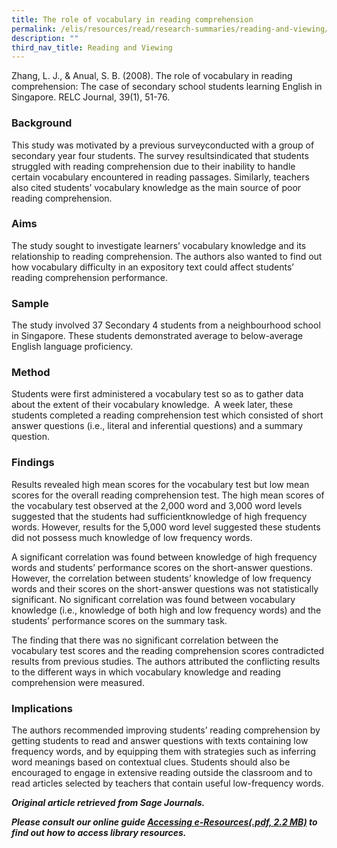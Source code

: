```yaml
---
title: The role of vocabulary in reading comprehension
permalink: /elis/resources/read/research-summaries/reading-and-viewing/role-of-vocabulary-reading-comprehension/
description: ""
third_nav_title: Reading and Viewing
---
```

Zhang, L. J., & Anual, S. B. (2008). The role of vocabulary in reading comprehension: The case of secondary school students learning English in Singapore. RELC Journal, 39(1), 51-76.

### Background

This study was motivated by a previous surveyconducted with a group of secondary year four students. The survey resultsindicated that students struggled with reading comprehension due to their inability to handle certain vocabulary encountered in reading passages. Similarly, teachers also cited students’ vocabulary knowledge as the main source of poor reading comprehension.

### Aims

The study sought to investigate learners’ vocabulary knowledge and its relationship to reading comprehension. The authors also wanted to find out how vocabulary difficulty in an expository text could affect students’ reading comprehension performance.

### Sample

The study involved 37 Secondary 4 students from a neighbourhood school in Singapore. These students demonstrated average to below-average English language proficiency.

### Method

Students were first administered a vocabulary test so as to gather data about the extent of their vocabulary knowledge.  A week later, these students completed a reading comprehension test which consisted of short answer questions (i.e., literal and inferential questions) and a summary question.

### Findings

Results revealed high mean scores for the vocabulary test but low mean scores for the overall reading comprehension test. The high mean scores of the vocabulary test observed at the 2,000 word and 3,000 word levels suggested that the students had sufficientknowledge of high frequency words. However, results for the 5,000 word level suggested these students did not possess much knowledge of low frequency words.

A significant correlation was found between knowledge of high frequency words and students’ performance scores on the short-answer questions. However, the correlation between students’ knowledge of low frequency words and their scores on the short-answer questions was not statistically significant. No significant correlation was found between vocabulary knowledge (i.e., knowledge of both high and low frequency words) and the students’ performance scores on the summary task.

The finding that there was no significant correlation between the vocabulary test scores and the reading comprehension scores contradicted results from previous studies. The authors attributed the conflicting results to the different ways in which vocabulary knowledge and reading comprehension were measured.

### Implications

The authors recommended improving students’ reading comprehension by getting students to read and answer questions with texts containing low frequency words, and by equipping them with strategies such as inferring word meanings based on contextual clues. Students should also be encouraged to engage in extensive reading outside the classroom and to read articles selected by teachers that contain useful low-frequency words.


_**Original article retrieved from Sage Journals.**_ 

**_Please consult our online guide [Accessing e-Resources(.pdf, 2.2 MB)](https://academyofsingaporeteachers-moe-edu-sg-admin.cwp.sg/elis/resources/read/research-summaries/reading-and-viewing/18e45074-6b1b-4ac7-811f-1a8da16c4f81 "Accessing e-Resources") to find out how to access library resources._**